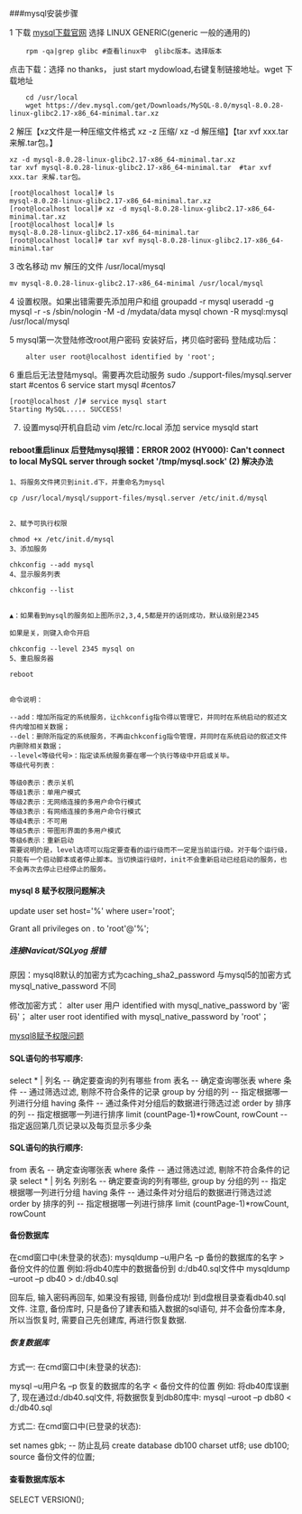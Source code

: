 ###mysql安装步骤

1 下载 [mysql下载官网](https://dev.mysql.com/downloads/mysql/)
选择 LINUX GENERIC(generic 一般的通用的)
        
        rpm -qa|grep glibc #查看linux中  glibc版本。选择版本
点击下载：选择 no thanks， just start mydowload,右键复制链接地址。wget 下载地址
        
        cd /usr/local
        wget https://dev.mysql.com/get/Downloads/MySQL-8.0/mysql-8.0.28-linux-glibc2.17-x86_64-minimal.tar.xz
2 解压【xz文件是一种压缩文件格式       xz -z 压缩/ xz -d 解压缩】【tar xvf xxx.tar 来解.tar包。】
   
    xz -d mysql-8.0.28-linux-glibc2.17-x86_64-minimal.tar.xz  
    tar xvf mysql-8.0.28-linux-glibc2.17-x86_64-minimal.tar  #tar xvf xxx.tar 来解.tar包。

    [root@localhost local]# ls
    mysql-8.0.28-linux-glibc2.17-x86_64-minimal.tar.xz  
    [root@localhost local]# xz -d mysql-8.0.28-linux-glibc2.17-x86_64-minimal.tar.xz
    [root@localhost local]# ls
    mysql-8.0.28-linux-glibc2.17-x86_64-minimal.tar
    [root@localhost local]# tar xvf mysql-8.0.28-linux-glibc2.17-x86_64-minimal.tar

3 改名移动
mv 解压的文件  /usr/local/mysql

    mv mysql-8.0.28-linux-glibc2.17-x86_64-minimal /usr/local/mysql

4 设置权限。如果出错需要先添加用户和组
        groupadd -r mysql
        useradd -g mysql -r -s /sbin/nologin -M -d /mydata/data mysql
        chown -R mysql:mysql /usr/local/mysql

5 mysql第一次登陆修改root用户密码
        安装好后，拷贝临时密码
        登陆成功后：
        
        alter user root@localhost identified by 'root';


6 重启后无法登陆mysql。需要再次启动服务
sudo ./support-files/mysql.server start  #centos 6
service start mysql  #centos7

    [root@localhost /]# service mysql start
    Starting MySQL..... SUCCESS! 
7. 设置mysql开机自启动
   vim /etc/rc.local
   添加 service mysqld start     

#### reboot重启linux 后登陆mysql报错：ERROR 2002 (HY000): Can't connect to local MySQL server through socket '/tmp/mysql.sock' (2) 解决办法

    1、将服务文件拷贝到init.d下，并重命名为mysql
    
    cp /usr/local/mysql/support-files/mysql.server /etc/init.d/mysql
    
    
    2、赋予可执行权限
    
    chmod +x /etc/init.d/mysql
    3、添加服务
    
    chkconfig --add mysql
    4、显示服务列表

    chkconfig --list


    ▲：如果看到mysql的服务如上图所示2,3,4,5都是开的话则成功，默认级别是2345

    如果是关，则键入命令开启

    chkconfig --level 2345 mysql on
    5、重启服务器
    
    reboot
    
    
    命令说明：

    --add：增加所指定的系统服务，让chkconfig指令得以管理它，并同时在系统启动的叙述文件内增加相关数据；
    --del：删除所指定的系统服务，不再由chkconfig指令管理，并同时在系统启动的叙述文件内删除相关数据；
    --level<等级代号>：指定读系统服务要在哪一个执行等级中开启或关毕。
    等级代号列表：
    
    等级0表示：表示关机
    等级1表示：单用户模式
    等级2表示：无网络连接的多用户命令行模式
    等级3表示：有网络连接的多用户命令行模式
    等级4表示：不可用
    等级5表示：带图形界面的多用户模式
    等级6表示：重新启动
    需要说明的是，level选项可以指定要查看的运行级而不一定是当前运行级。对于每个运行级，只能有一个启动脚本或者停止脚本。当切换运行级时，init不会重新启动已经启动的服务，也不会再次去停止已经停止的服务。


#### mysql 8 赋予权限问题解决

update user set host='%' where user='root';

Grant all privileges on *.* to 'root'@'%';

##### 连接Navicat/SQLyog 报错 

原因：mysql8默认的加密方式为caching_sha2_password 与mysql5的加密方式mysql_native_password 不同

修改加密方式：
alter user 用户 identified with mysql_native_password by '密码'；
alter user root identified with mysql_native_password by 'root'；

[mysql8赋予权限问题](https://blog.csdn.net/qq_34680444/article/details/86238516?spm=1001.2101.3001.6650.15&utm_medium=distribute.pc_relevant.none-task-blog-2%7Edefault%7EBlogCommendFromBaidu%7ERate-15.pc_relevant_paycolumn_v3&depth_1-utm_source=distribute.pc_relevant.none-task-blog-2%7Edefault%7EBlogCommendFromBaidu%7ERate-15.pc_relevant_paycolumn_v3&utm_relevant_index=22)



#### SQL语句的书写顺序:

select * | 列名 -- 确定要查询的列有哪些
from 表名 -- 确定查询哪张表
where 条件 -- 通过筛选过滤, 剔除不符合条件的记录
group by 分组的列 -- 指定根据哪一列进行分组
having 条件 -- 通过条件对分组后的数据进行筛选过滤
order by 排序的列 -- 指定根据哪一列进行排序
limit (countPage-1)*rowCount, rowCount -- 指定返回第几页记录以及每页显示多少条

#### SQL语句的执行顺序:

from 表名 -- 确定查询哪张表
where 条件 -- 通过筛选过滤, 剔除不符合条件的记录
select * | 列名 列别名 -- 确定要查询的列有哪些,
group by 分组的列 -- 指定根据哪一列进行分组
having 条件 -- 通过条件对分组后的数据进行筛选过滤
order by 排序的列 -- 指定根据哪一列进行排序
limit (countPage-1)*rowCount, rowCount


#### 备份数据库 
在cmd窗口中(未登录的状态):
mysqldump –u用户名 –p 备份的数据库的名字 > 备份文件的位置
例如:将db40库中的数据备份到 d:/db40.sql文件中
mysqldump –uroot –p db40 > d:/db40.sql

回车后, 输入密码再回车, 如果没有报错, 则备份成功! 到d盘根目录查看db40.sql文件.
注意, 备份库时, 只是备份了建表和插入数据的sql语句, 并不会备份库本身, 所以当恢复时, 需要自己先创建库, 再进行恢复数据.

##### 恢复数据库
方式一: 在cmd窗口中(未登录的状态):

mysql –u用户名 –p 恢复的数据库的名字 < 备份文件的位置
例如: 将db40库误删了, 现在通过d:/db40.sql文件, 将数据恢复到db80库中:
mysql –uroot –p db80 < d:/db40.sql

方式二: 在cmd窗口中(已登录的状态):

set names gbk; -- 防止乱码
create database db100 charset utf8;
use db100;
source 备份文件的位置;

#### 查看数据库版本
SELECT VERSION();
